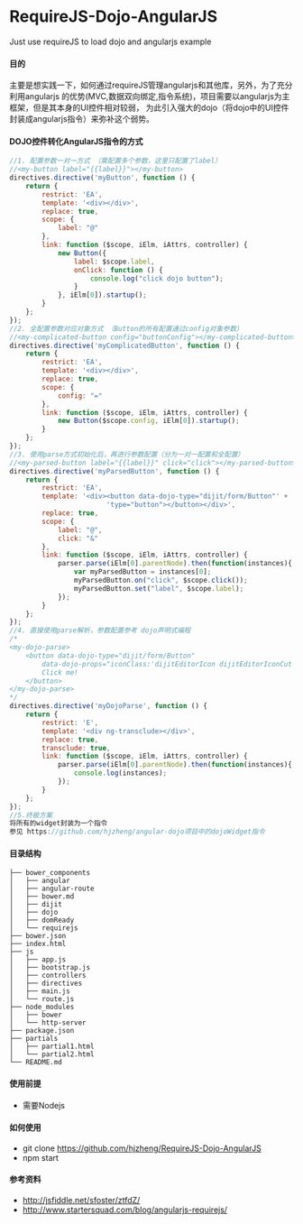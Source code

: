 RequireJS-Dojo-AngularJS
========================

Just use requireJS to load dojo and angularjs example

#### 目的

主要是想实践一下，如何通过requireJS管理angularjs和其他库，另外，为了充分利用angularjs
的优势(MVC,数据双向绑定,指令系统)，项目需要以angularjs为主框架，但是其本身的UI控件相对较弱，
为此引入强大的dojo（将dojo中的UI控件封装成angularjs指令）来弥补这个弱势。

#### DOJO控件转化AngularJS指令的方式

```javascript
//1. 配置参数一对一方式 （需配置多个参数，这里只配置了label）
//<my-button label="{{label}}"></my-button>
directives.directive('myButton', function () {
    return {
        restrict: 'EA',
        template: '<div></div>',
        replace: true,
        scope: {
            label: "@"
        },
        link: function ($scope, iElm, iAttrs, controller) {
            new Button({
                label: $scope.label,
                onClick: function () {
                    console.log("click dojo button");
                }
            }, iElm[0]).startup();
        }
    };
});
//2. 全配置参数对应对象方式 （Button的所有配置通过config对象参数）
//<my-complicated-button config="buttonConfig"></my-complicated-button>
directives.directive('myComplicatedButton', function () {
    return {
        restrict: 'EA',
        template: '<div></div>',
        replace: true,
        scope: {
            config: "="
        },
        link: function ($scope, iElm, iAttrs, controller) {
            new Button($scope.config, iElm[0]).startup();
        }
    };
});
//3. 使用parse方式初始化后，再进行参数配置（分为一对一配置和全配置）
//<my-parsed-button label="{{label}}" click="click"></my-parsed-button>
directives.directive('myParsedButton', function () {
    return {
        restrict: 'EA',
        template: '<div><button data-dojo-type="dijit/form/Button"' +
                        'type="button"></button></div>',
        replace: true,
        scope: {
            label: "@",
            click: "&"
        },
        link: function ($scope, iElm, iAttrs, controller) {
            parser.parse(iElm[0].parentNode).then(function(instances){
                var myParsedButton = instances[0];
                myParsedButton.on("click", $scope.click());
                myParsedButton.set("label", $scope.label);
            });
        }
    };
});
//4. 直接使用parse解析，参数配置参考 dojo声明式编程
/*
<my-dojo-parse>
    <button data-dojo-type="dijit/form/Button"  
        data-dojo-props="iconClass:'dijitEditorIcon dijitEditorIconCut'" type="button">
        Click me!
    </button>
</my-dojo-parse>
*/
directives.directive('myDojoParse', function () {
    return {
        restrict: 'E',
        template: '<div ng-transclude></div>',
        replace: true,
        transclude: true,
        link: function ($scope, iElm, iAttrs, controller) {
            parser.parse(iElm[0].parentNode).then(function(instances){
                console.log(instances);
            });
        }
    };
});
//5.终极方案
将所有的widget封装为一个指令
参见 https://github.com/hjzheng/angular-dojo项目中的dojoWidget指令
```


#### 目录结构
```shell
├── bower_components
│   ├── angular
│   ├── angular-route
│   ├── bower.md
│   ├── dijit
│   ├── dojo
│   ├── domReady
│   └── requirejs
├── bower.json
├── index.html
├── js
│   ├── app.js
│   ├── bootstrap.js
│   ├── controllers
│   ├── directives
│   ├── main.js
│   └── route.js
├── node_modules
│   ├── bower
│   └── http-server
├── package.json
├── partials
│   ├── partial1.html
│   └── partial2.html
└── README.md
```
#### 使用前提

- 需要Nodejs

#### 如何使用

- git clone https://github.com/hjzheng/RequireJS-Dojo-AngularJS 
- npm start

#### 参考资料

- http://jsfiddle.net/sfoster/ztfdZ/
- http://www.startersquad.com/blog/angularjs-requirejs/
